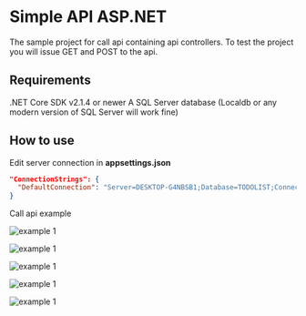 
# Simple API ASP.NET

The sample project for call api containing api controllers. To test the project you will issue GET and POST to the api.

## Requirements

.NET Core SDK v2.1.4 or newer A SQL Server database (Localdb or any modern version of SQL Server will work fine)

## How to use

Edit server connection in **appsettings.json**

```json
"ConnectionStrings": {
  "DefaultConnection": "Server=DESKTOP-G4NBSB1;Database=TODOLIST;ConnectRetryCount=0;Trusted_Connection=True;MultipleActiveResultSets=true"
}
```

Call api example

![example 1](https://github.io/thaycacac/todo-api/blob/master/src/images/1.png?raw=true)

![example 1](https://github.io/thaycacac/todo-api/blob/master/src/images/2.png?raw=true)

![example 1](https://github.io/thaycacac/todo-api/blob/master/src/images/3.png?raw=true)

![example 1](https://github.io/thaycacac/todo-api/blob/master/src/images/4.png?raw=true)

![example 1](https://github.io/thaycacac/todo-api/blob/master/src/images/5.png?raw=true)